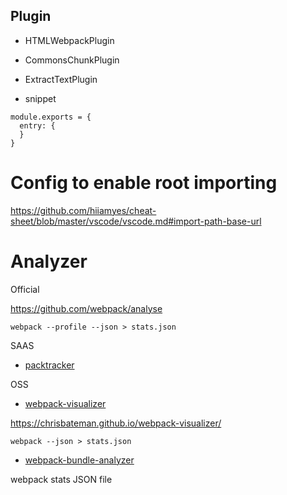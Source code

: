 ## Plugin

- HTMLWebpackPlugin

- CommonsChunkPlugin

- ExtractTextPlugin

- snippet

```
module.exports = {
  entry: {
  }
}
```

# Config to enable root importing

https://github.com/hiiamyes/cheat-sheet/blob/master/vscode/vscode.md#import-path-base-url

# Analyzer

Official

https://github.com/webpack/analyse

```
webpack --profile --json > stats.json
```

SAAS

- [packtracker](https://packtracker.io)

OSS

- [webpack-visualizer](https://chrisbateman.github.io/webpack-visualizer/)

https://chrisbateman.github.io/webpack-visualizer/

```
webpack --json > stats.json
```

- [webpack-bundle-analyzer](https://github.com/webpack-contrib/webpack-bundle-analyzer)

webpack stats JSON file
